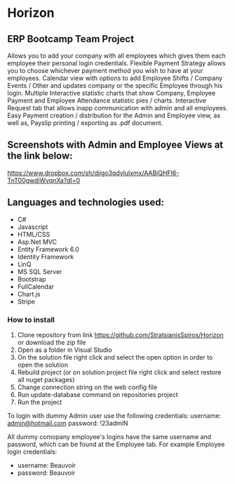 # Horizon

## ERP Bootcamp Team Project
Allows you to add your company with all employees which gives them each employee their personal login credentials.
Flexible Payment Strategy allows you to choose whichever payment method you wish to have at your employees.
Calendar view with options to add Employee Shifts / Company Events / Other and updates company or the specific Employee through his login.
Multiple Interactive statistic charts that show Company, Employee Payment and Employee Attendance statistic pies / charts.
Interactive Request tab that allows inapp communication with admin and all employees.
Easy Payment creation / distribution for the Admin and Employee view, as well as, Payslip printing / exporting as .pdf document.

## Screenshots with Admin and Employee Views at the link below:
https://www.dropbox.com/sh/djigo3qdvlulxmx/AABiQHFl6-TnT00gwdiWvqnXa?dl=0

## Languages and technologies used:
- C#
- Javascript
- HTML/CSS
- Asp.Net MVC
- Entity Framework 6.0
- Identity Framework
- LinQ
- MS SQL Server
- Bootstrap
- FullCalendar
- Chart.js
- Stripe

### How to install
1. Clone repository from  link https://github.com/StratsianisSpiros/Horizon or download the zip file
2. Open as a folder in Visual Studio
3. On the solution file right click and select the open option in order to open the solution
4. Rebuild project (or on solution project file right click and select restore all nuget packages)
5. Change connection string on the web config file
6. Run update-database command on repositories project
7. Run the project

To login with dummy Admin user use the following credentials:
username: admin@hotmail.com
password: !23admiN

All dummy comopany employee's logins have the same username and password, which can be found at the Employee tab.
For example Employee login credentials:

- username: Beauvoir
- password: Beauvoir
